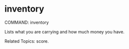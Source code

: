 # inventory

COMMAND: inventory

Lists what you are carrying and how much money you have.

Related Topics: score.

